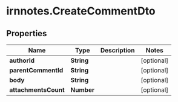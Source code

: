 # irnnotes.CreateCommentDto

## Properties

Name | Type | Description | Notes
------------ | ------------- | ------------- | -------------
**authorId** | **String** |  | [optional] 
**parentCommentId** | **String** |  | [optional] 
**body** | **String** |  | [optional] 
**attachmentsCount** | **Number** |  | [optional] 


